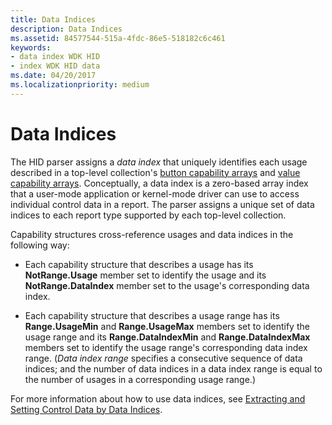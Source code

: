 ```yaml
---
title: Data Indices
description: Data Indices
ms.assetid: 84577544-515a-4fdc-86e5-518182c6c461
keywords:
- data index WDK HID
- index WDK HID data
ms.date: 04/20/2017
ms.localizationpriority: medium
---
```


# Data Indices





The HID parser assigns a *data index* that uniquely identifies each usage described in a top-level collection's [button capability arrays](button-capability-arrays.md) and [value capability arrays](value-capability-arrays.md). Conceptually, a data index is a zero-based array index that a user-mode application or kernel-mode driver can use to access individual control data in a report. The parser assigns a unique set of data indices to each report type supported by each top-level collection.

Capability structures cross-reference usages and data indices in the following way:

-   Each capability structure that describes a usage has its **NotRange.Usage** member set to identify the usage and its **NotRange.DataIndex** member set to the usage's corresponding data index.

-   Each capability structure that describes a usage range has its **Range.UsageMin** and **Range.UsageMax** members set to identify the usage range and its **Range.DataIndexMin** and **Range.DataIndexMax** members set to identify the usage range's corresponding data index range. (*Data index range* specifies a consecutive sequence of data indices; and the number of data indices in a data index range is equal to the number of usages in a corresponding usage range.)

For more information about how to use data indices, see [Extracting and Setting Control Data by Data Indices](extracting-and-setting-control-data-by-data-indices.md).

 

 




